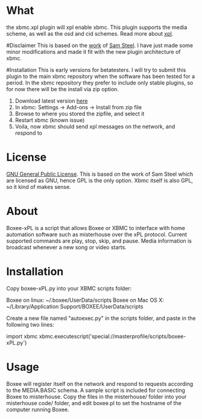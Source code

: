 # What
the xbmc.xpl plugin will xpl enable xbmc. This plugin supports the media scheme, as well as
the osd and cid schemes. Read more about [xpl](http://xplproject.org.uk/). 

#Disclaimer
This is based on the [work](https://github.com/c99koder/boxee-xPL) of [Sam Steel](https://github.com/c99koder).
I have just made some minor modifications and made it fit with the new plugin
architecture of xbmc.   

#Installation
This is early versions for betatesters. I will try to submit this plugin to the main
xbmc repository when the software has been tested for a period. In the xbmc repository they
prefer to include only stable plugins, so for now there will be the install via zip option. 

1. Download latest version [here](https://github.com/fredrikaubert/boxee-xPL/downloads)
2. In xbmc: Settings -> Add-ons -> Install from zip file
3. Browse to where you stored the zipfile, and select it
4. Restart xbmc (known issue)
5. Voila, now xbmc should send xpl messages on the network, and respond to  


# License
[GNU General Public License](https://www.gnu.org/licenses/gpl-2.0.html). 
This is based on the work of Sam Steel which are licensed as GNU, hence GPL is the only 
option. Xbmc itself is also GPL, so it kind of makes sense. 











About
=====
Boxee-xPL is a script that allows Boxee or XBMC to interface with home automation software such as misterhouse over the xPL protocol.
Current supported commands are play, stop, skip, and pause.  Media information is broadcast whenever a new song or video starts.

Installation
============
Copy boxee-xPL.py into your XBMC scripts folder:

Boxee on linux: ~/.boxee/UserData/scripts
Boxee on Mac OS X: ~/Library/Application Support/BOXEE/UserData/scripts

Create a new file named "autoexec.py" in the scripts folder, and paste in the following two lines:

import xbmc
xbmc.executescript('special://masterprofile/scripts/boxee-xPL.py')

Usage
=====
Boxee will register itself on the network and respond to requests according to the MEDIA.BASIC schema.
A sample script is included for connecting Boxee to misterhouse. Copy the files in the misterhouse/ folder
into your misterhouse code/ folder, and edit boxee.pl to set the hostname of the computer running Boxee.
